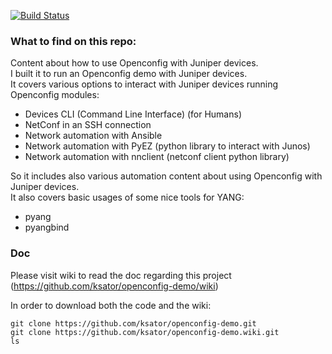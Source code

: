 [![Build Status](https://travis-ci.org/ksator/openconfig-demo.svg?branch=master)](https://travis-ci.org/ksator/openconfig-demo)

### What to find on this repo:   
Content about how to use Openconfig with Juniper devices.   
I built it to run an Openconfig demo with Juniper devices.  
It covers various options to interact with Juniper devices running Openconfig modules:     
- Devices CLI (Command Line Interface) (for Humans)
- NetConf in an SSH connection
- Network automation with Ansible   
- Network automation with PyEZ (python library to interact with Junos)   
- Network automation with nnclient (netconf client python library)  

So it includes also various automation content about using Openconfig with Juniper devices.  
It also covers basic usages of some nice tools for YANG:  
- pyang  
- pyangbind    

### Doc
Please visit wiki to read the doc regarding this project (https://github.com/ksator/openconfig-demo/wiki)


In order to download both the code and the wiki:  
```
git clone https://github.com/ksator/openconfig-demo.git
git clone https://github.com/ksator/openconfig-demo.wiki.git
ls
```


